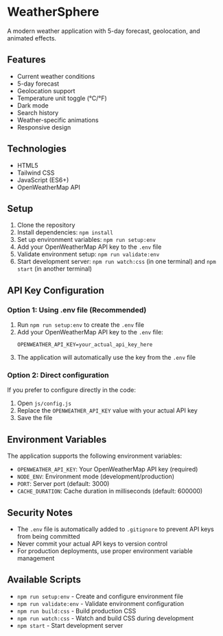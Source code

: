 # WeatherSphere

A modern weather application with 5-day forecast, geolocation, and animated effects.

## Features

- Current weather conditions
- 5-day forecast
- Geolocation support
- Temperature unit toggle (°C/°F)
- Dark mode
- Search history
- Weather-specific animations
- Responsive design

## Technologies

- HTML5
- Tailwind CSS
- JavaScript (ES6+)
- OpenWeatherMap API

## Setup

1. Clone the repository
2. Install dependencies: `npm install`
3. Set up environment variables: `npm run setup:env`
4. Add your OpenWeatherMap API key to the `.env` file
5. Validate environment setup: `npm run validate:env`
6. Start development server: `npm run watch:css` (in one terminal) and `npm start` (in another terminal)

## API Key Configuration

### Option 1: Using .env file (Recommended)
1. Run `npm run setup:env` to create the `.env` file
2. Add your OpenWeatherMap API key to the `.env` file:
   ```
   OPENWEATHER_API_KEY=your_actual_api_key_here
   ```
3. The application will automatically use the key from the `.env` file

### Option 2: Direct configuration
If you prefer to configure directly in the code:
1. Open `js/config.js`
2. Replace the `OPENWEATHER_API_KEY` value with your actual API key
3. Save the file

## Environment Variables

The application supports the following environment variables:

- `OPENWEATHER_API_KEY`: Your OpenWeatherMap API key (required)
- `NODE_ENV`: Environment mode (development/production)
- `PORT`: Server port (default: 3000)
- `CACHE_DURATION`: Cache duration in milliseconds (default: 600000)

## Security Notes

- The `.env` file is automatically added to `.gitignore` to prevent API keys from being committed
- Never commit your actual API keys to version control
- For production deployments, use proper environment variable management

## Available Scripts

- `npm run setup:env` - Create and configure environment file
- `npm run validate:env` - Validate environment configuration
- `npm run build:css` - Build production CSS
- `npm run watch:css` - Watch and build CSS during development
- `npm start` - Start development server